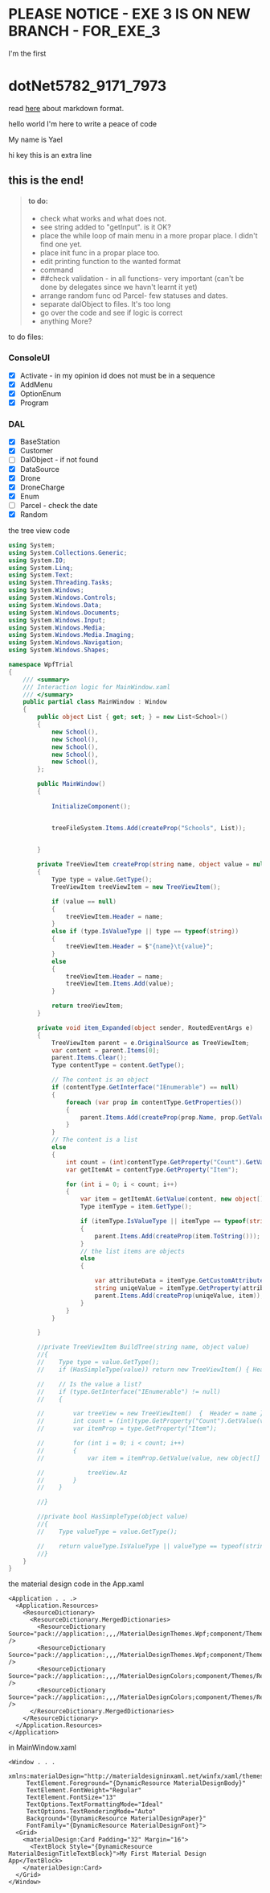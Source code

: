 # PLEASE NOTICE - EXE 3 IS ON NEW BRANCH - FOR_EXE_3

I'm the first
# dotNet5782_9171_7973

read [here](https://www.markdownguide.org/basic-syntax/) about markdown format.

hello world
I'm here to write a peace of code

My name is Yael

hi key
this is an extra line

## this is the end!

 > #### to do:
 > - check what works and what does not.
 > - see string added to "getInput". is it OK?
 > - place the while loop of main menu in a more propar place. I didn't find one yet.
 > - place init func in a propar place too.
 > - edit printing function to the wanted format
 > - command
 > - ##check validation - in all functions- very important (can't be done by delegates since we havn't learnt it yet)
 > - arrange random func od Parcel- few statuses and dates.
 > - separate dalObject to files. It's too long
 > - go over the code and see if logic is correct
 > - anything More?

 to do files:
 ### ConsoleUI
 - [X] Activate - in my opinion id does not must be in a sequence
 - [X] AddMenu
 - [X] OptionEnum
 - [X] Program

 ### DAL
 - [X] BaseStation
 - [X] Customer
 - [ ] DalObject - if not found
 - [X] DataSource
 - [X] Drone
 - [X] DroneCharge
 - [X] Enum
 - [ ] Parcel - check the date 
 - [X] Random

the tree view code
```cs
using System;
using System.Collections.Generic;
using System.IO;
using System.Linq;
using System.Text;
using System.Threading.Tasks;
using System.Windows;
using System.Windows.Controls;
using System.Windows.Data;
using System.Windows.Documents;
using System.Windows.Input;
using System.Windows.Media;
using System.Windows.Media.Imaging;
using System.Windows.Navigation;
using System.Windows.Shapes;

namespace WpfTrial
{
    /// <summary>
    /// Interaction logic for MainWindow.xaml
    /// </summary>
    public partial class MainWindow : Window
    {
        public object List { get; set; } = new List<School>()
        {
            new School(),
            new School(),
            new School(),
            new School(),
            new School(),
        };

        public MainWindow()
        {
            
            InitializeComponent();


            treeFileSystem.Items.Add(createProp("Schools", List));

            
        }

        private TreeViewItem createProp(string name, object value = null)
        {           
            Type type = value.GetType();
            TreeViewItem treeViewItem = new TreeViewItem();

            if (value == null)
            {
                treeViewItem.Header = name;
            }
            else if (type.IsValueType || type == typeof(string))
            {
                treeViewItem.Header = $"{name}\t{value}";
            }
            else
            {
                treeViewItem.Header = name;
                treeViewItem.Items.Add(value);
            }

            return treeViewItem;
        }

        private void item_Expanded(object sender, RoutedEventArgs e)
        {
            TreeViewItem parent = e.OriginalSource as TreeViewItem;
            var content = parent.Items[0];
            parent.Items.Clear();
            Type contentType = content.GetType();

            // The content is an object
            if (contentType.GetInterface("IEnumerable") == null)
            {
                foreach (var prop in contentType.GetProperties())
                {
                    parent.Items.Add(createProp(prop.Name, prop.GetValue(content)));
                }
            }
            // The content is a list
            else
            {
                int count = (int)contentType.GetProperty("Count").GetValue(content);
                var getItemAt = contentType.GetProperty("Item");

                for (int i = 0; i < count; i++)
                {
                    var item = getItemAt.GetValue(content, new object[] { i });
                    Type itemType = item.GetType();

                    if (itemType.IsValueType || itemType == typeof(string))
                    {
                        parent.Items.Add(createProp(item.ToString()));
                    }
                    // the list items are objects
                    else
                    {

                        var attributeData = itemType.GetCustomAttributes(false).OfType<UniqeKeyAttribute>().Single();
                        string uniqeValue = itemType.GetProperty(attributeData.UniqeProp).GetValue(item).ToString();
                        parent.Items.Add(createProp(uniqeValue, item));
                    }
                }
            }

        }  

        //private TreeViewItem BuildTree(string name, object value)
        //{
        //    Type type = value.GetType();
        //    if (HasSimpleType(value)) return new TreeViewItem() { Header = $"{name}\t{value}" };

        //    // Is the value a list?
        //    if (type.GetInterface("IEnumerable") != null)
        //    {

        //        var treeView = new TreeViewItem()  {  Header = name };
        //        int count = (int)type.GetProperty("Count").GetValue(value);
        //        var itemProp = type.GetProperty("Item");

        //        for (int i = 0; i < count; i++)
        //        {
        //            var item = itemProp.GetValue(value, new object[] { i });

        //            treeView.Az
        //        }
        //    }

        //}

        //private bool HasSimpleType(object value)
        //{            
        //    Type valueType = value.GetType();

        //    return valueType.IsValueType || valueType == typeof(string);
        //}
    }
}

```


the material design code
in the App.xaml
```xaml
<Application . . .>
  <Application.Resources>
    <ResourceDictionary>
      <ResourceDictionary.MergedDictionaries>
        <ResourceDictionary Source="pack://application:,,,/MaterialDesignThemes.Wpf;component/Themes/MaterialDesignTheme.Light.xaml" />
        <ResourceDictionary Source="pack://application:,,,/MaterialDesignThemes.Wpf;component/Themes/MaterialDesignTheme.Defaults.xaml" />
        <ResourceDictionary Source="pack://application:,,,/MaterialDesignColors;component/Themes/Recommended/Primary/MaterialDesignColor.DeepPurple.xaml" />
        <ResourceDictionary Source="pack://application:,,,/MaterialDesignColors;component/Themes/Recommended/Accent/MaterialDesignColor.Lime.xaml" />
      </ResourceDictionary.MergedDictionaries>
    </ResourceDictionary>
  </Application.Resources>
</Application>
```

in MainWindow.xaml
```xaml
<Window . . .
     xmlns:materialDesign="http://materialdesigninxaml.net/winfx/xaml/themes"
     TextElement.Foreground="{DynamicResource MaterialDesignBody}"
     TextElement.FontWeight="Regular"
     TextElement.FontSize="13"
     TextOptions.TextFormattingMode="Ideal"
     TextOptions.TextRenderingMode="Auto"
     Background="{DynamicResource MaterialDesignPaper}"
     FontFamily="{DynamicResource MaterialDesignFont}">
  <Grid>
    <materialDesign:Card Padding="32" Margin="16">
      <TextBlock Style="{DynamicResource MaterialDesignTitleTextBlock}">My First Material Design App</TextBlock>
    </materialDesign:Card>
  </Grid>
</Window>
```
